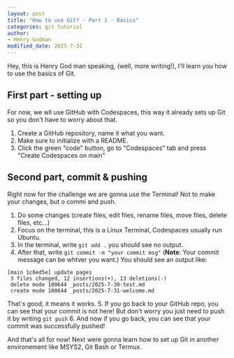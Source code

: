 ```yaml
---
layout: post
title: "How to use Git? - Part 1 - Basics"
categories: git tutorial
author:
- Henry Godman
modified_date: 2025-7-31
---
```


Hey, this is Henry God man speaking, (well, more writing!), I'll learn you how to use the basics of Git.

## First part - setting up
For now, we wll use GitHub with Codespaces, this way it already sets up Git so you don't have to worry about that.

1. Create a GitHub repository, name it what you want.
2. Make sure to initialize with a README.
3. Click the green "code" button, go to "Codespaces" tab and press "Create Codespaces on main"

## Second part, commit & pushing
Right now for the challenge we are gonna use the Terminal! Not to make your changes, but o commi and push.

1. Do some changes (create files, edit files, rename files, move files, delete files, etc...)
2. Focus on the terminal, this is a Linux Terminal, Codespaces usually run Ubuntu.
3. In the terminal, write `git add .` you should see no output.
4. After that, write ``git commit -m "your commit msg"`` (**Note**: Your commit message can be whtver you want.)
You should see an output like:
```text
[main 1c0ed5e] update pages
 3 files changed, 12 insertions(+), 13 deletions(-)
 delete mode 100644 _posts/2025-7-30-test.md
 create mode 100644 _posts/2025-7-31-welcome.md
```
That's good, it means it works.
5. If you go back to your GitHub repo, you can see that your commit is not here! But don't worry you just need to push it by writing ``git push``
6. And now if you go back, you can see that your commit was successfully pushed!

And that's all for now! Next were gonna learn how to set up Git in another environement like MSYS2, Git Bash or Termux.